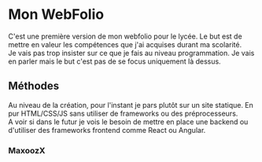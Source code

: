 # Mon WebFolio

C'est une première version de mon webfolio pour le lycée. Le but est de mettre en valeur les compétences que j'ai acquises durant ma scolarité.<br>
Je vais pas trop insister sur ce que je fais au niveau programmation. Je vais en parler mais le but c'est pas de se focus uniquement là dessus.<br>

## Méthodes

Au niveau de la création, pour l'instant je pars plutôt sur un site statique. En pur HTML/CSS/JS sans utiliser de frameworks ou des préprocesseurs.<br>
A voir si dans le futur je vois le besoin de mettre en place une backend ou d'utiliser des frameworks frontend comme React ou Angular.

### MaxoozX